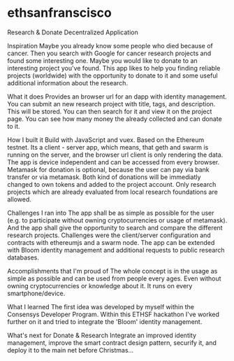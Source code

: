 # ethsanfranscisco
Research &amp; Donate Decentralized Application

Inspiration
Maybe you already know some people who died because of cancer. Then you search with Google for cancer research projects and found some interesting one. Maybe you would like to donate to an interesting project you've found. This app likes to help you finding reliable projects (worldwide) with the opportunity to donate to it and some useful additional information about the research.

What it does
Provides an browser url for an dapp with identity management. You can submit an new research project with title, tags, and description. This will be stored. You can then search for it and view it on the project page. You can see how many money the already collected and can donate to it.

How I built it
Build with JavaScript and vuex. Based on the Ethereum testnet. Its a client - server app, which means, that geth and swarm is running on the server, and the browser url client is only rendering the data. The app is device independent and can be accessed from every browser. Metamask for donation is optional, because the user can pay via bank transfer or via metamask. Both kind of donations will be immediatly changed to own tokens and added to the project account. Only research projects which are already evaluated from local research foundations are allowed.

Challenges I ran into
The app shall be as simple as possible for the user (e.g. to participate without owning cryptocurrencies or usage of metamask). And the app shall give the opportunity to search and compare the different research projects. Challenges were the client/server configuration and contracts with ethereumjs and a swarm node. The app can be extended with Bloom identity management and additional requests to public research databases.

Accomplishments that I'm proud of
The whole concept is in the usage as simple as possible and can be used from people every ages. Even without owning cryptocurrencies or knowledge about it. It runs on every smartphone/device.

What I learned
The first idea was developed by myself within the Consensys Developer Program. Within this ETHSF hackathon I've worked further on it and tried to integrate the 'Bloom' identity management.

What's next for Donate & Research
Integrate an improved identity management, improve the smart contract design pattern, securify it, and deploy it to the main net before Christmas...
